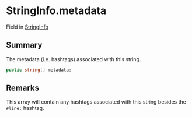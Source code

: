 # StringInfo.metadata

Field in [StringInfo](/docs/api/csharp/yarn.compiler.stringinfo.md)

## Summary


The metadata (i.e. hashtags) associated with this string.


```csharp
public string[] metadata;
```

## Remarks


This array will contain any hashtags associated with this
string besides the  `#line:`  hashtag.


